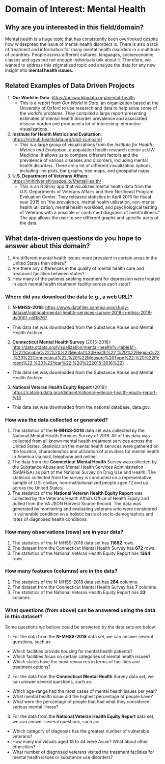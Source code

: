 # Domain of Interest: **Mental Health**

## Why are you interested in this field/domain?
Mental health is a huge topic that has consistently been overlooked despite how widespread the issue of mental health disorders is. There is also a lack of treatment and information for many mental health disorders in a multitude of countries. People across different cultures, languages, socioeconomic classes and ages but not enough individuals talk about it. Therefore, we wanted to address this stigmatized topic and analyze the data for any new insight into
**mental health issues.**

## Related Examples of Data Driven Projects
1. **Our World in Data**: https://ourworldindata.org/mental-health
    - This is a report from _Our World in Data_, an organization based at the University of Oxford to use research and data to
      help solve some of the world's problems. They compiled a large report presenting estimates of mental health disorder
      prevalence and associated disease burden and produced a lot of interesting interactive visualizations.
2. **Institute for Health Metrics and Evaluation**: https://vizhub.healthdata.org/gbd-compare/
    - This is a large group of visualizations from the _Institute for Health Metrics and Evaluation_, a population health
      research center at UW Medicine. It allows us to compare different factors and the prevalence of various diseases and
      disorders, including mental health disorders. There are a lot of different visualization options, including line plots,
      bar graphs, tree maps, and geospatial maps.
3. **U.S. Department of Veterans Affairs**: https://mihiriyer.shinyapps.io/MentalHealth/
    - This is an R Shiny app that visualizes mental health data from the U.S. Departments of Veterans Affairs and their
      Northeast Program Evaluation Center. They released statistics in April 2016 for fiscal year 2015 on "the
      prevalence, mental health utilization, non-mental health utilization, mental health workload, and psychological
      testing of Veterans with a possible or confirmed diagnosis of mental illness." The app allows the user to see different
      graphs and specific parts of the data.

## What data-driven questions do you hope to answer about this domain?
1. Are different mental health issues more prevalent in certain areas in the United States than others?
2. Are there any differences in the quality of mental health care and treatment facilities between states?
3. How many of the patients seeking treatment for depression were treated in each mental health treatment facility across each state?


### Where did you download the data (e.g., a web URL)?
1. **N-MHSS-2018**: https://www.datafiles.samhsa.gov/study-dataset/national-mental-health-services-survey-2018-n-mhss-2018-ds0001-nid18767
  - This data set was downloaded from the Substance Abuse and Mental Health Archive.
2. **Connecticut Mental Health Survey** (2015-2016): http://data.ctdata.org/visualization/mental-health?v=table&f={%22Variable%22:%20%22Mental%20Health%22,%20%22Region%22:%20%22Connecticut%22,%20%22Measure%20Type%22:%20%22Percent%22,%20%22Year%22:%20%222015-2016%22}
  - This data set was downloaded from the Substance Abuse and Mental Health Archive.
3. **National Veteran Health Equity Report** (2019): https://catalog.data.gov/dataset/national-veteran-health-equity-report-fy13
  - This data set was downloaded from the national database, data.gov.

### How was the data collected or generated?
1. The statistics of the **N-MHSS-2018** data set was collected by the National Mental Health Services Survey of 2018. All of this data was collected from all known mental health treatment services across the United States. Statistics on the mental health services were gathered on the location, characteristics and utilization of providers for mental health in America via mail, telephone and online.
2. The data from the **Connecticut Mental Health** Survey was collected by the Substance Abuse and Mental Health Services Administration (SAMHSA) as part of the National Survey on Drug Use and Health. The statistics collected from the survey is conducted on a representative sample of U.S. civilian, non-institutionalized people aged 12 and up across the United States.
3. The statistics of the **National Veteran Health Equity Report** was collected by the Veterans Health Affairs Office of Health Equity and pulled from the VA JSON Harvest Source Record. The data was generated by monitoring and evaluating veterans who were considered in vulnerable condition on a holistic basis of socio-demographics and rates of diagnosed health conditions.

### How many observations (rows) are in your data?
1. The statistics of the N-MHSS-2018 data set has **11682** rows.
2. The dataset from the Connecticut Mental Health Survey has **672** rows.
3. The statistics of the National Veteran Health Equity Report has **1364** rows.

### How many features (columns) are in the data?
1. The statistics of the N-MHSS-2018 data set has **284** columns.
2. The dataset from the Connecticut Mental Health Survey has **7** columns.
3. The statistics of the National Veteran Health Equity Report has **33** columns.

### What questions (from above) can be answered using the data in this dataset?
Some questions we believe could be answered by the data sets are below:
1. For the data from the **N-MHSS-2018** data set, we can answer several questions, such as:
  - Which facilities provide housing for mental health patients?
  - Which facilities focus on certain categories of mental health issues?
  - Which states have the most resources in terms of facilities and
    treatment options?


2. For the data from the **Connecticut Mental Health** Survey data set, we can answer several questions, such as:
  - Which age-range had the most cases of mental health issues per year?
  - What mental health issue did the highest percentage of people have?
  - What were the percentage of people that had what they considered
    serious mental illness?


3. For the data from the **National Veteran Health Equity Report** data set, we can answer several questions, such as:
  - Which category of diagnosis has the greatest number of vulnerable veterans?
  - How many individuals aged 18 to 44 were Asian? What about other ethnicities?
  - What number of diagnosed veterans visited the treatment facilities for mental health issues or substance use disorders?
